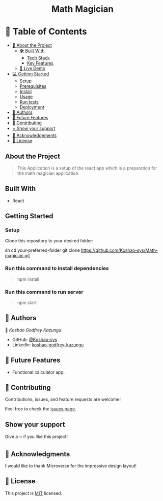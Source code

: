 <div align="center">

  <!--<img src="./src/images/logo3.png" alt="logo" width="auto"  height="auto" />
  <br/>-->

  <h1><b>Math Magician</b></h1>

</div>

# 📗 Table of Contents

- [📖 About the Project](#about-project)
  - [🛠 Built With](#built-with)
    - [Tech Stack](#tech-stack)
    - [Key Features](#key-features)
  - [🚀 Live Demo](#live-demo)
- [💻 Getting Started](#getting-started)
  - [Setup](#setup)
  - [Prerequisites](#prerequisites)
  - [Install](#install)
  - [Usage](#usage)
  - [Run tests](#run-tests)
  - [Deployment](#triangular_flag_on_post-deployment)
- [👥 Authors](#authors)
- [🔭 Future Features](#future-features)
- [🤝 Contributing](#contributing)
- [⭐️ Show your support](#support)
- [🙏 Acknowledgements](#acknowledgements)
- [📝 License](#license)

## About the Project

> This Application is a setup of the react app which is a preparation for the math magician application. 

## Built With

- React

<!--### Key Features

- Fetching Movies from the External API.
- Adding Likes to movies.
- Adding comments to movies.
- Displaying likes and comments from the External API for each movie.-->

<!--## Live Demo

[Live Demo](https://koshao-sys.github.io/TV-Series/dist/)-->

## Getting Started

### Setup

Clone this repository to your desired folder:

sh
  cd your-preferred-folder
  git clone https://github.com/Koshao-sys/Math-magician.git


### Run this command to install dependencies

> npm install

<!--### Run this command to build your webpack

> npm run build-->

### Run this command to run server

> npm start

<!--### Run this command to run test

> npm test-->

## 👥 Authors <a name="authors"></a>

👤 *Koshao Godfrey Kazungu*

- GitHub: [@Koshao-sys](https://github.com/Koshao-sys)
- LinkedIn: [koshao-godfrey-kazungu](https://www.linkedin.com/in/koshao-godfrey-kazungu-b8b81b245/)


## 🔭 Future Features

- Functional calculator app.

## 🤝 Contributing <a name="contributing"></a>

Contributions, issues, and feature requests are welcome!

Feel free to check the [issues page](https://github.com/Koshao-sys/Math-magician/issues).

## Show your support

Give a ⭐️ if you like this project!

## 🙏 Acknowledgments

I would like to thank Microverse for the impressive design layout!

## 📝 License

This project is [MIT](./MIT.md) licensed.
